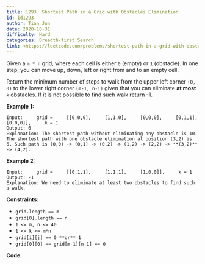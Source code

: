 ```yaml
---
title: 1293. Shortest Path in a Grid with Obstacles Elimination
id: id1293
author: Tian Jun
date: 2020-10-31
difficulty: Hard
categories: Breadth-first Search
link: <https://leetcode.com/problems/shortest-path-in-a-grid-with-obstacles-elimination/description/>
---
```


Given a `m * n` grid, where each cell is either `0` (empty) or `1` (obstacle).
In one step, you can move up, down, left or right from and to an empty cell.

Return the minimum number of steps to walk from the upper left corner `(0, 0)`
to the lower right corner `(m-1, n-1)` given that you can eliminate  **at
most** `k` obstacles. If it is not possible to find such walk return -1.



**Example 1:**
            
	Input:     grid =     [[0,0,0],     [1,1,0],     [0,0,0],     [0,1,1],     [0,0,0]],     k = 1    
	Output: 6    
	Explanation: The shortest path without eliminating any obstacle is 10.     The shortest path with one obstacle elimination at position (3,2) is 6. Such path is (0,0) -> (0,1) -> (0,2) -> (1,2) -> (2,2) -> **(3,2)** -> (4,2).    



**Example 2:**
            
	Input:     grid =     [[0,1,1],     [1,1,1],     [1,0,0]],     k = 1    
	Output: -1    
	Explanation: We need to eliminate at least two obstacles to find such a walk.    



**Constraints:**

  * `grid.length == m`
  * `grid[0].length == n`
  * `1 <= m, n <= 40`
  * `1 <= k <= m*n`
  * `grid[i][j] == 0 **or** 1`
  * `grid[0][0] == grid[m-1][n-1] == 0`


**Code:**
